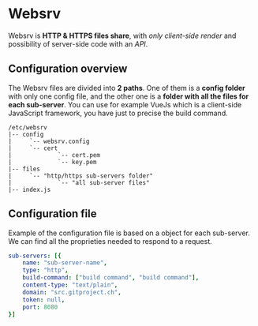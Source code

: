 # Websrv

Websrv is **HTTP & HTTPS files share**, with *only client-side render* and possibility of server-side code with an *API*.

## Configuration overview

The Websrv files are divided into **2 paths**. One of them is a **config folder** with only one config file, and the other one is a **folder with all the files for each sub-server**. You can use for example VueJs which is a client-side JavaScript framework, you have just to precise the build command.

```
/etc/websrv
|-- config
|     `-- websrv.config
|     `-- cert
|             `-- cert.pem
|             `-- key.pem
|-- files
|     `-- "http/https sub-servers folder"
|             `-- "all sub-server files"
|-- index.js
```

## Configuration file

Example of the configuration file is based on a object for each sub-server. We can find all the proprieties needed to respond to a request.

```yml 
sub-servers: [{
    name: "sub-server-name",
    type: "http",
    build-command: ["build command", "build command"],
    content-type: "text/plain",
    domain: "src.gitproject.ch",
    token: null,
    port: 8080
}]
```
